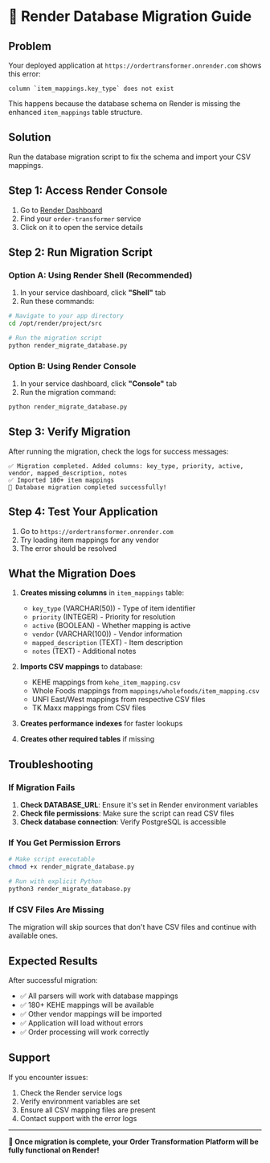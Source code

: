 # 🚀 Render Database Migration Guide

## Problem
Your deployed application at `https://ordertransformer.onrender.com` shows this error:
```
column `item_mappings.key_type` does not exist
```

This happens because the database schema on Render is missing the enhanced `item_mappings` table structure.

## Solution
Run the database migration script to fix the schema and import your CSV mappings.

## Step 1: Access Render Console

1. Go to [Render Dashboard](https://dashboard.render.com)
2. Find your `order-transformer` service
3. Click on it to open the service details

## Step 2: Run Migration Script

### Option A: Using Render Shell (Recommended)

1. In your service dashboard, click **"Shell"** tab
2. Run these commands:

```bash
# Navigate to your app directory
cd /opt/render/project/src

# Run the migration script
python render_migrate_database.py
```

### Option B: Using Render Console

1. In your service dashboard, click **"Console"** tab
2. Run the migration command:

```bash
python render_migrate_database.py
```

## Step 3: Verify Migration

After running the migration, check the logs for success messages:

```
✅ Migration completed. Added columns: key_type, priority, active, vendor, mapped_description, notes
✅ Imported 180+ item mappings
🎉 Database migration completed successfully!
```

## Step 4: Test Your Application

1. Go to `https://ordertransformer.onrender.com`
2. Try loading item mappings for any vendor
3. The error should be resolved

## What the Migration Does

1. **Creates missing columns** in `item_mappings` table:
   - `key_type` (VARCHAR(50)) - Type of item identifier
   - `priority` (INTEGER) - Priority for resolution
   - `active` (BOOLEAN) - Whether mapping is active
   - `vendor` (VARCHAR(100)) - Vendor information
   - `mapped_description` (TEXT) - Item description
   - `notes` (TEXT) - Additional notes

2. **Imports CSV mappings** to database:
   - KEHE mappings from `kehe_item_mapping.csv`
   - Whole Foods mappings from `mappings/wholefoods/item_mapping.csv`
   - UNFI East/West mappings from respective CSV files
   - TK Maxx mappings from CSV files

3. **Creates performance indexes** for faster lookups

4. **Creates other required tables** if missing

## Troubleshooting

### If Migration Fails

1. **Check DATABASE_URL**: Ensure it's set in Render environment variables
2. **Check file permissions**: Make sure the script can read CSV files
3. **Check database connection**: Verify PostgreSQL is accessible

### If You Get Permission Errors

```bash
# Make script executable
chmod +x render_migrate_database.py

# Run with explicit Python
python3 render_migrate_database.py
```

### If CSV Files Are Missing

The migration will skip sources that don't have CSV files and continue with available ones.

## Expected Results

After successful migration:
- ✅ All parsers will work with database mappings
- ✅ 180+ KEHE mappings will be available
- ✅ Other vendor mappings will be imported
- ✅ Application will load without errors
- ✅ Order processing will work correctly

## Support

If you encounter issues:
1. Check the Render service logs
2. Verify environment variables are set
3. Ensure all CSV mapping files are present
4. Contact support with the error logs

---

**🎉 Once migration is complete, your Order Transformation Platform will be fully functional on Render!**
